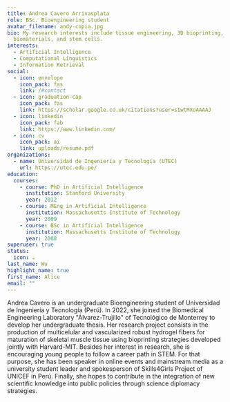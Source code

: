 ```yaml
---
title: Andrea Cavero Arrivasplata
role: BSc. Bioengineering student
avatar_filename: andy-copia.jpg
bio: My research interests include tissue engineering, 3D bioprinting,
  biomaterials, and stem cells.
interests:
  - Artificial Intelligence
  - Computational Linguistics
  - Information Retrieval
social:
  - icon: envelope
    icon_pack: fas
    link: /#contact
  - icon: graduation-cap
    icon_pack: fas
    link: https://scholar.google.co.uk/citations?user=sIwtMXoAAAAJ
  - icon: linkedin
    icon_pack: fab
    link: https://www.linkedin.com/
  - icon: cv
    icon_pack: ai
    link: uploads/resume.pdf
organizations:
  - name: Universidad de Ingeniería y Tecnología (UTEC)
    url: https://utec.edu.pe/
education:
  courses:
    - course: PhD in Artificial Intelligence
      institution: Stanford University
      year: 2012
    - course: MEng in Artificial Intelligence
      institution: Massachusetts Institute of Technology
      year: 2009
    - course: BSc in Artificial Intelligence
      institution: Massachusetts Institute of Technology
      year: 2008
superuser: true
status:
  icon: ☕️
last_name: Wu
highlight_name: true
first_name: Alice
email: ""
---
```

Andrea Cavero is an undergraduate Bioengineering student of Universidad de Ingeniería y Tecnología (Perú). In 2022, she joined the Biomedical Engineering Laboratory "Álvarez-Trujillo" of Tecnológico de Monterrey to develop her undergraduate thesis. Her research project consists in the production of multicelular and vascularized robust hydrogel fibers for maturation of skeletal muscle tissue using bioprinting strategies developed jointly with Harvard-MIT.  Besides her interest in research, she is encouraging young people to follow a career path in STEM. For that purpose, she has been speaker in online events and mainstream media as a university student leader and spokesperson of Skills4Girls Project of UNICEF in Perú. Finally, she hopes to contribute in the integration of new scientific knowledge into public policies through science diplomacy strategies.

<!--EndFragment-->